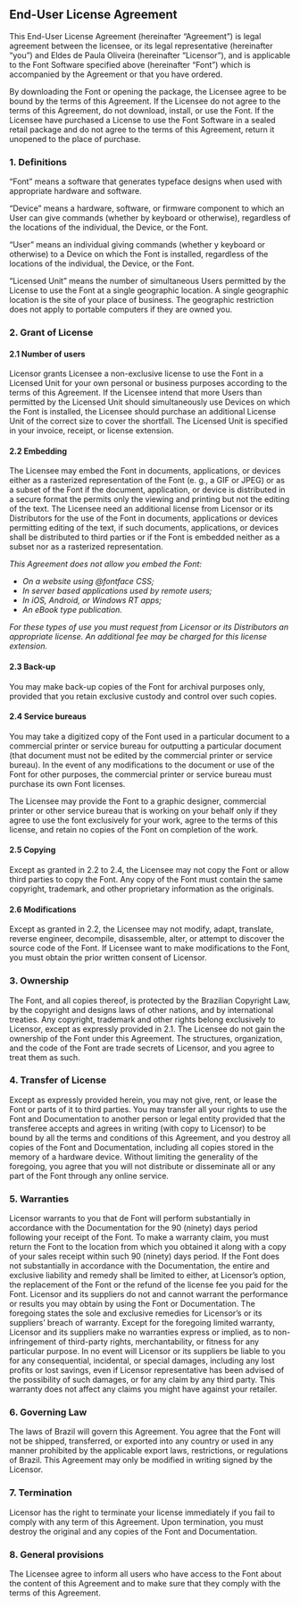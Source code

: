 ## End-User License Agreement

This End-User License Agreement (hereinafter “Agreement”) is legal agreement between the licensee, or its legal representative (hereinafter “you”) and Eldes de Paula Oliveira (hereinafter “Licensor”), and is applicable to the Font Software specified above (hereinafter “Font”) which is accompanied by the Agreement or that you have ordered.

By downloading the Font or opening the package, the Licensee agree to be bound by the terms of this Agreement. If the Licensee do not agree to the terms of this Agreement, do not download, install, or use the Font. If the Licensee have purchased a License to use the Font Software in a sealed retail package and do not agree to the terms of this Agreement, return it unopened to the place of purchase.

### 1. Definitions

“Font” means a software that generates typeface designs when used with appropriate hardware and software.

“Device” means a hardware, software, or firmware component to which an User can give commands (whether by keyboard or otherwise), regardless of the locations of the individual, the Device, or the Font.

“User” means an individual giving commands (whether y keyboard or otherwise) to a Device on which the Font is installed, regardless of the locations of the individual, the Device, or the Font.

“Licensed Unit” means the number of simultaneous Users permitted by the License to use the Font at a single geographic location. A single geographic location is the site of your place of business. The geographic restriction does not apply to portable computers if they are owned you.

### 2. Grant of License

#### 2.1	Number of users

Licensor grants Licensee a non-exclusive license to use the Font in a Licensed Unit for your own personal or business purposes according to the terms of this Agreement. If the Licensee intend that more Users than permitted by the Licensed Unit should simultaneously use Devices on which the Font is installed, the Licensee should purchase an additional License Unit of the correct size to cover the shortfall. The Licensed Unit is specified in your invoice, receipt, or license extension.

#### 2.2	Embedding

The Licensee may embed the Font in documents, applications, or devices either as a rasterized representation of the Font (e. g., a GIF or JPEG) or as a subset of the Font if the document, application, or device is distributed in a secure format the permits only the viewing and printing but not the editing of the text. The Licensee need an additional license from Licensor or its Distributors for the use of the Font in documents, applications or devices permitting editing of the text, if such documents, applications, or devices shall be distributed to third parties or if the Font is embedded neither as a subset nor as a rasterized representation.

_This Agreement does not allow you embed the Font:_

- _On a website using @fontface CSS;_
- _In server based applications used by remote users;_
- _In iOS, Android, or Windows RT apps;_
- _An eBook type publication._

_For these types of use you must request from Licensor or its Distributors an appropriate license. An additional fee may be charged for this license extension._

#### 2.3	Back-up

You may make back-up copies of the Font for archival purposes only, provided that you retain exclusive custody and control over such copies.

#### 2.4	Service bureaus

You may take a digitized copy of the Font used in a particular document to a commercial printer or service bureau for outputting a particular document (that document must not be edited by the commercial printer or service bureau). In the event of any modifications to the document or use of the Font for other purposes, the commercial printer or service bureau must purchase its own Font licenses.

The Licensee may provide the Font to a graphic designer, commercial printer or other service bureau that is working on your behalf only if they agree to use the font exclusively for your work, agree to the terms of this license, and retain no copies of the Font on completion of the work.

#### 2.5	Copying

Except as granted in 2.2 to 2.4, the Licensee may not copy the Font or allow third parties to copy the Font. Any copy of the Font must contain the same copyright, trademark, and other proprietary information as the originals.

#### 2.6 Modifications

Except as granted in 2.2, the Licensee may not modify, adapt, translate, reverse engineer, decompile, disassemble, alter, or attempt to discover the source code of the Font. If Licensee want to make modifications to the Font, you must obtain the prior written consent of Licensor.

### 3. Ownership

The Font, and all copies thereof, is protected by the Brazilian Copyright Law, by the copyright and designs laws of other nations, and by international treaties. Any copyright, trademark and other rights belong exclusively to Licensor, except as expressly provided in 2.1. The Licensee do not gain the ownership of the Font under this Agreement. The structures, organization, and the code of the Font are trade secrets of Licensor, and you agree to treat them as such.

### 4. Transfer of License

Except as expressly provided herein, you may not give, rent, or lease the Font or parts of it to third parties. You may transfer all your rights to use the Font and Documentation to another person or legal entity provided that the transferee accepts and agrees in writing (with copy to Licensor) to be bound by all the terms and conditions of this Agreement, and you destroy all copies of the Font and Documentation, including all copies stored in the memory of a hardware device. Without limiting the generality of the foregoing, you agree that you will not distribute or disseminate all or any part of the Font through any online service.

### 5.	Warranties

Licensor warrants to you that de Font will perform substantially in accordance with the Documentation for the 90 (ninety) days period following your receipt of the Font. To make a warranty claim, you must return the Font to the location from which you obtained it along with a copy of your sales receipt within such 90 (ninety) days period. If the Font does not substantially in accordance with the Documentation, the entire and exclusive liability and remedy shall be limited to either, at Licensor’s option, the replacement of the Font or the refund of the license fee you paid for the Font. Licensor and its suppliers do not and cannot warrant the performance or results you may obtain by using the Font or Documentation. The foregoing states the sole and exclusive remedies for Licensor’s or its suppliers’ breach of warranty. Except for the foregoing limited warranty, Licensor and its suppliers make no warranties express or implied, as to non-infringement of third-party rights, merchantability, or fitness for any particular purpose. In no event will Licensor or its suppliers be liable to you for any consequential, incidental, or special damages, including any lost profits or lost savings, even if Licensor representative has been advised of the possibility of such damages, or for any claim by any third party. This warranty does not affect any claims you might have against your retailer.

### 6.	Governing Law

The laws of Brazil will govern this Agreement. You agree that the Font will not be shipped, transferred, or exported into any country or used in any manner prohibited by the applicable export laws, restrictions, or regulations of Brazil. This Agreement may only be modified in writing signed by the Licensor.

### 7.	Termination

Licensor has the right to terminate your license immediately if you fail to comply with any term of this Agreement. Upon termination, you must destroy the original and any copies of the Font and Documentation.

### 8.	General provisions

The Licensee agree to inform all users who have access to the Font about the content of this Agreement and to make sure that they comply with the terms of this Agreement.